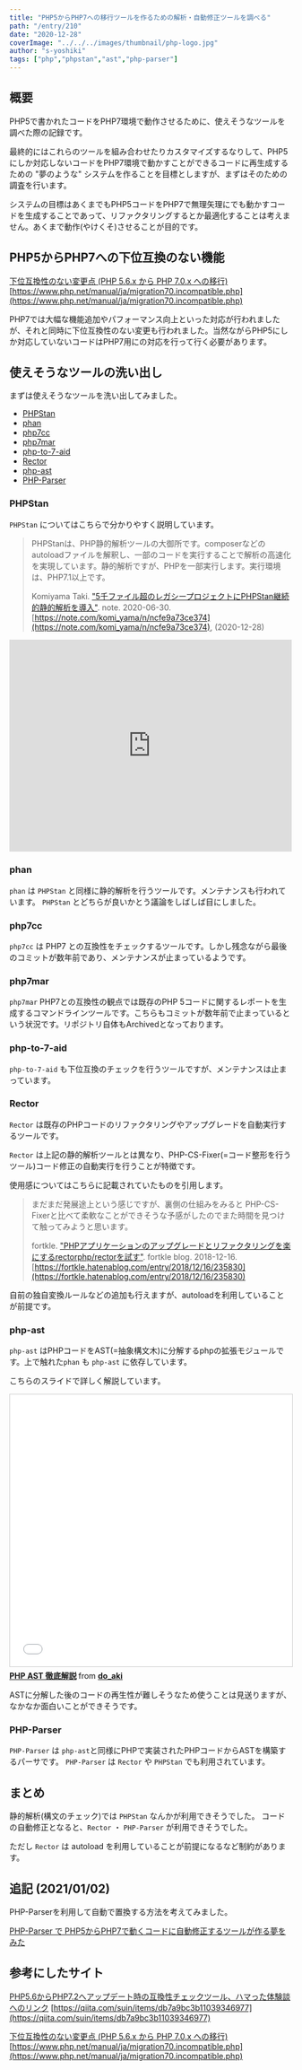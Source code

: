```yaml
---
title: "PHP5からPHP7への移行ツールを作るための解析・自動修正ツールを調べる"
path: "/entry/210"
date: "2020-12-28"
coverImage: "../../../images/thumbnail/php-logo.jpg"
author: "s-yoshiki"
tags: ["php","phpstan","ast","php-parser"]
---
```


## 概要

PHP5で書かれたコードをPHP7環境で動作させるために、使えそうなツールを調べた際の記録です。

最終的にはこれらのツールを組み合わせたりカスタマイズするなりして、PHP5にしか対応しないコードをPHP7環境で動かすことができるコードに再生成するための "夢のような" システムを作ることを目標としますが、まずはそのための調査を行います。

システムの目標はあくまでもPHP5コードをPHP7で無理矢理にでも動かすコードを生成することであって、リファクタリングするとか最適化することは考えません。あくまで動作(やけくそ)させることが目的です。

## PHP5からPHP7への下位互換のない機能

[下位互換性のない変更点 (PHP 5.6.x から PHP 7.0.x への移行)](https://www.php.net/manual/ja/migration70.incompatible.php)
[https://www.php.net/manual/ja/migration70.incompatible.php](https://www.php.net/manual/ja/migration70.incompatible.php)

PHP7では大幅な機能追加やパフォーマンス向上といった対応が行われましたが、それと同時に下位互換性のない変更も行われました。当然ながらPHP5にしか対応していないコードはPHP7用にの対応を行って行く必要があります。

## 使えそうなツールの洗い出し

まずは使えそうなツールを洗い出してみました。

 - [PHPStan](https://github.com/phpstan/phpstan)
 - [phan](https://github.com/phan/phan)
 - [php7cc](https://github.com/sstalle/php7cc)
 - [php7mar](https://github.com/Alexia/php7mar)
 - [php-to-7-aid](https://github.com/gisostallenberg/php-to-7-aid)
 - [Rector](https://github.com/rectorphp/rector)
 - [php-ast](https://github.com/nikic/php-ast)
 - [PHP-Parser](https://github.com/nikic/PHP-Parser)


### PHPStan

`PHPStan` についてはこちらで分かりやすく説明しています。

> PHPStanは、PHP静的解析ツールの大御所です。composerなどのautoloadファイルを解釈し、一部のコードを実行することで解析の高速化を実現しています。静的解析ですが、PHPを一部実行します。実行環境は、PHP7.1以上です。
>
>
> Komiyama Taki.
> ["5千ファイル超のレガシープロジェクトにPHPStan継続的静的解析を導入"](https://note.com/komi_yama/n/ncfe9a73ce374).
> note. 
> 2020-06-30.
> [https://note.com/komi_yama/n/ncfe9a73ce374](https://note.com/komi_yama/n/ncfe9a73ce374),
> (2020-12-28)

<div style="left: 0; width: 100%; height: 0; position: relative; padding-bottom: 74.9296%;"><iframe src="https://speakerdeck.com/player/feca64a567f240c2b97cd180367ad786" style="border: 0; top: 0; left: 0; width: 100%; height: 100%; position: absolute;" allowfullscreen scrolling="no" allow="encrypted-media"></iframe></div>

### phan

`phan` は `PHPStan` と同様に静的解析を行うツールです。メンテナンスも行われています。 `PHPStan` とどちらが良いかとう議論をしばしば目にしました。

### php7cc

`php7cc` は PHP7 との互換性をチェックするツールです。しかし残念ながら最後のコミットが数年前であり、メンテナンスが止まっているようです。

### php7mar

`php7mar` PHP7との互換性の観点では既存のPHP 5コードに関するレポートを生成するコマンドラインツールです。こちらもコミットが数年前で止まっているという状況です。リポジトリ自体もArchivedとなっております。

### php-to-7-aid

`php-to-7-aid` も下位互換のチェックを行うツールですが、メンテナンスは止まっています。


### Rector

`Rector` は既存のPHPコードのリファクタリングやアップグレードを自動実行するツールです。

`Rector` は上記の静的解析ツールとは異なり、PHP-CS-Fixer(=コード整形を行うツール)コード修正の自動実行を行うことが特徴です。

使用感についてはこちらに記載されていたものを引用します。

> まだまだ発展途上という感じですが、裏側の仕組みをみると PHP-CS-Fixerと比べて柔軟なことができそうな予感がしたのでまた時間を見つけて触ってみようと思います。
>
>
> fortkle.
> ["PHPアプリケーションのアップグレードとリファクタリングを楽にするrectorphp/rectorを試す"](https://fortkle.hatenablog.com/entry/2018/12/16/235830).
> fortkle blog.
> 2018-12-16.
> [https://fortkle.hatenablog.com/entry/2018/12/16/235830](https://fortkle.hatenablog.com/entry/2018/12/16/235830)

自前の独自変換ルールなどの追加も行えますが、autoloadを利用していることが前提です。

### php-ast

`php-ast` はPHPコードをAST(=抽象構文木)に分解するphpの拡張モジュールです。上で触れた`phan` も `php-ast` に依存しています。 

こちらのスライドで詳しく解説しています。

<iframe src="//www.slideshare.net/slideshow/embed_code/key/zs3j71w4sX46K4" width="595" height="485" frameborder="0" marginwidth="0" marginheight="0" scrolling="no" style="border:1px solid #CCC; border-width:1px; margin-bottom:5px; max-width: 100%;" allowfullscreen> </iframe> <div style="margin-bottom:5px"> <strong> <a href="//www.slideshare.net/do_aki/php-ast" title="PHP AST 徹底解説" target="_blank">PHP AST 徹底解説</a> </strong> from <strong><a href="https://www.slideshare.net/do_aki" target="_blank">do_aki</a></strong> </div>

ASTに分解した後のコードの再生性が難しそうなため使うことは見送りますが、なかなか面白いことができそうです。

### PHP-Parser

`PHP-Parser` は `php-ast`と同様にPHPで実装されたPHPコードからASTを構築するパーサです。
`PHP-Parser` は `Rector` や `PHPStan` でも利用されています。

## まとめ

静的解析(構文のチェック)では `PHPStan` なんかが利用できそうでした。
コードの自動修正となると、`Rector` ・ `PHP-Parser` が利用できそうでした。

ただし `Rector` は autoload を利用していることが前提になるなど制約があります。

## 追記 (2021/01/02)

PHP-Parserを利用して自動で置換する方法を考えてみました。

[PHP-Parser で PHP5からPHP7で動くコードに自動修正するツールが作る夢をみた](/entry/211)

## 参考にしたサイト

[PHP5.6からPHP7.2へアップデート時の互換性チェックツール、ハマった体験談へのリンク](https://qiita.com/suin/items/db7a9bc3b11039346977)
[https://qiita.com/suin/items/db7a9bc3b11039346977](https://qiita.com/suin/items/db7a9bc3b11039346977)


[下位互換性のない変更点 (PHP 5.6.x から PHP 7.0.x への移行)](https://www.php.net/manual/ja/migration70.incompatible.php)
[https://www.php.net/manual/ja/migration70.incompatible.php](https://www.php.net/manual/ja/migration70.incompatible.php)

